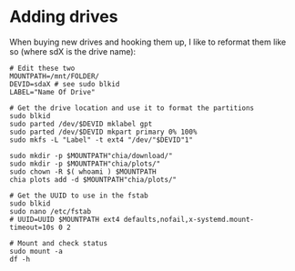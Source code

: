 # Adding drives

When buying new drives and hooking them up, I like to reformat them like so (where sdX is the drive name):

```shell
# Edit these two
MOUNTPATH=/mnt/FOLDER/
DEVID=sdaX # see sudo blkid
LABEL="Name Of Drive"

# Get the drive location and use it to format the partitions
sudo blkid
sudo parted /dev/$DEVID mklabel gpt
sudo parted /dev/$DEVID mkpart primary 0% 100%
sudo mkfs -L "Label" -t ext4 "/dev/"$DEVID"1"

sudo mkdir -p $MOUNTPATH"chia/download/"
sudo mkdir -p $MOUNTPATH"chia/plots/"
sudo chown -R $( whoami ) $MOUNTPATH
chia plots add -d $MOUNTPATH"chia/plots/"

# Get the UUID to use in the fstab
sudo blkid
sudo nano /etc/fstab
# UUID=UUID $MOUNTPATH ext4 defaults,nofail,x-systemd.mount-timeout=10s 0 2

# Mount and check status
sudo mount -a
df -h

```